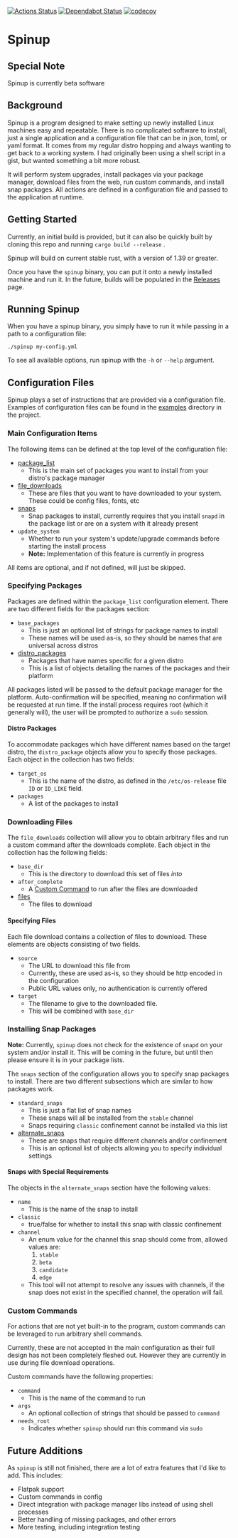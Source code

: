 [![Actions Status](https://github.com/stevepentland/spinup/workflows/Rust/badge.svg)](https://github.com/stevepentland/spinup/actions) [![Dependabot Status](https://api.dependabot.com/badges/status?host=github&repo=stevepentland/spinup&identifier=220822410)](https://dependabot.com) [![codecov](https://codecov.io/gh/stevepentland/spinup/branch/master/graph/badge.svg)](https://codecov.io/gh/stevepentland/spinup)

# Spinup

## Special Note

Spinup is currently beta software

## Background

Spinup is a program designed to make setting up newly installed Linux machines easy and repeatable. There is no complicated software to install, just a single application and a configuration file that can be in json, toml, or yaml format. It comes from my regular distro
hopping and always wanting to get back to a working system. I had originally been using a shell script in a gist, but wanted something a bit more robust.

It will perform system upgrades, install packages via your package manager, download files from the web, run custom commands, and install snap packages. All actions are defined in a configuration file and passed to the application at runtime.

## Getting Started

Currently, an initial build is provided, but it can also be quickly built by cloning this repo and running `cargo build --release` .

Spinup will build on current stable rust, with a version of 1.39 or greater.

Once you have the `spinup` binary, you can put it onto a newly installed machine and run it. In the future, builds will be populated in the [Releases](https://github.com/stevepentland/spinup/releases) page.

## Running Spinup

When you have a spinup binary, you simply have to run it while passing in a path to a configuration file:

``` 
./spinup my-config.yml
```

To see all available options, run spinup with the `-h` or `--help` argument.

## Configuration Files

Spinup plays a set of instructions that are provided via a configuration file. Examples of configuration files can be found in the [examples](https://github.com/stevepentland/spinup/tree/master/examples) directory in the project.

### Main Configuration Items

The following items can be defined at the top level of the configuration file:

* [package_list](#specifying-packages) 
  + This is the main set of packages you want to install from your distro's package manager
* [file_downloads](#downloading-files) 
  + These are files that you want to have downloaded to your system. These could be config files, fonts, etc
* [snaps](#installing-snap-packages) 
  + Snap packages to install, currently requires that you install `snapd` in the package list or are on a system with it already present 
* `update_system` 
  + Whether to run your system's update/upgrade commands before starting the install process
  + **Note:** Implementation of this feature is currently in progress

All items are optional, and if not defined, will just be skipped.

### Specifying Packages

Packages are defined within the `package_list` configuration element. There are two different fields for the packages section:

* `base_packages` 
  + This is just an optional list of strings for package names to install
  + These names will be used as-is, so they should be names that are universal across distros
* [distro_packages](#distro-packages)
  + Packages that have names specific for a given distro
  + This is a list of objects detailing the names of the packages and their platform

All packages listed will be passed to the default package manager for the platform. Auto-confirmation will be specified, meaning no confirmation will be requested at run time. If the install process requires root (which it generally will), the user will be prompted to authorize a `sudo` session.

#### Distro Packages

To accommodate packages which have different names based on the target distro, the `distro_package` objects allow you to specify those packages. Each object in the collection has two fields:

* `target_os` 
  + This is the name of the distro, as defined in the `/etc/os-release` file `ID` or `ID_LIKE` field.
* `packages` 
  + A list of the packages to install

### Downloading Files

The `file_downloads` collection will allow you to obtain arbitrary files and run a custom command after the downloads complete. Each object in the collection has the following fields:

* `base_dir` 
  + This is the directory to download this set of files _into_
* `after_complete` 
  + A [Custom Command](#custom-commands) to run after the files are downloaded
* [files](#specifying-files)
  + The files to download

#### Specifying Files

Each file download contains a collection of files to download. These elements are objects consisting of two fields.

* `source` 
  + The URL to download this file from
  + Currently, these are used as-is, so they should be http encoded in the configuration
  + Public URL values only, no authentication is currently offered
* `target` 
  + The filename to give to the downloaded file.
  + This will be combined with `base_dir` 

### Installing Snap Packages

**Note:** Currently, `spinup` does not check for the existence of `snapd` on your system and/or install it. This will be coming in the future, but until then please ensure it is in your package lists.

The `snaps` section of the configuration allows you to specify snap packages to install. There are two different subsections which are similar to how packages work.

* `standard_snaps` 
  + This is just a flat list of snap names
  + These snaps will all be installed from the `stable` channel
  + Snaps requiring `classic` confinement cannot be installed via this list
* [alternate_snaps](#snaps-with-special-requirements)
  + These are snaps that require different channels and/or confinement
  + This is an optional list of objects allowing you to specify individual settings

#### Snaps with Special Requirements

The objects in the `alternate_snaps` section have the following values:

* `name` 
  + This is the name of the snap to install
* `classic` 
  + true/false for whether to install this snap with classic confinement
* `channel` 
  + An enum value for the channel this snap should come from, allowed values are:
    1. `stable` 
    2. `beta` 
    3. `candidate` 
    4. `edge` 
  + This tool will not attempt to resolve any issues with channels, if the snap does not exist in the specified channel, the operation will fail.

### Custom Commands

For actions that are not yet built-in to the program, custom commands can be leveraged to run arbitrary shell commands.

Currently, these are not accepted in the main configuration as their full design has not been completely fleshed out. However they are currently in use during file download operations.

Custom commands have the following properties:

* `command` 
  + This is the name of the command to run
* `args` 
  + An optional collection of strings that should be passed to `command` 
* `needs_root` 
  + Indicates whether `spinup` should run this command via `sudo` 

## Future Additions

As `spinup` is still not finished, there are a lot of extra features that I'd like to add. This includes:

* Flatpak support
* Custom commands in config
* Direct integration with package manager libs instead of using shell processes
* Better handling of missing packages, and other errors
* More testing, including integration testing

